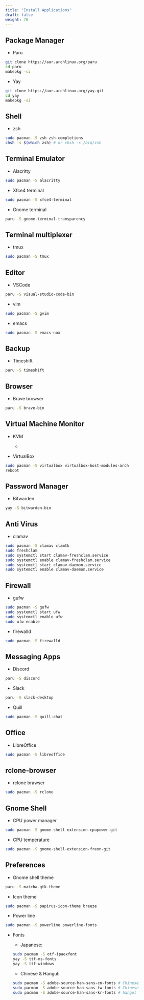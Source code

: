 ```yaml
---
title: "Install Applications"
draft: false
weight: 70
---
```

## Package Manager

- Paru

```sh
git clone https://aur.archlinux.org/paru
cd paru
makepkg -si
```

- Yay

```sh
git clone https://aur.archlinux.org/yay.git
cd yay
makepkg -si
```

## Shell

- zsh

```sh
sudo pacman -S zsh zsh-completions
chsh -s $(which zsh) # or chsh -s /bin/zsh
```

## Terminal Emulator

- Alacritty

```sh
sudo pacman -S alacritty
```

- Xfce4 terminal

```sh
sudo pacman -S xfce4-terminal
```

- Gnome terminal

```sh
paru -S gnome-terminal-transparency
```

## Terminal multiplexer

- tmux

```sh
sudo pacman -S tmux
```

## Editor

- VSCode

```sh
paru -S visual-studio-code-bin
```

- vim

```sh
sudo pacman -S gvim
```

- emacs

```sh
sudo pacman -S emacs-nox
```

## Backup

- Timeshift

```sh
paru -S timeshift
```

## Browser

- Brave browser

```sh
paru -S brave-bin
```

## Virtual Machine Monitor

- KVM
  - []()

- VirtualBox

```sh
sudo pacman -S virtualbox virtualbox-host-modules-arch
reboot
```

## Password Manager

- Bitwarden

```sh
yay -S bitwarden-bin
```

## Anti Virus

- clamav

```sh
sudo pacman -S clamav clamtk
sudo freshclam
sudo systemctl start clamav-freshclam.service
sudo systemctl enable clamav-freshclam.service
sudo systemctl start clamav-daemon.service
sudo systemctl enable clamav-daemon.service
```

## Firewall

- gufw

```sh
sudo pacman -S gufw
sudo systemctl start ufw
sudo systemctl enable ufw
sudo ufw enable
```

- firewalld

```sh
sudo pacman -S firewalld
```

## Messaging Apps

- Discord

```sh
paru -S discord
```

- Slack

```sh
paru -S slack-desktop
```

- Quill

```sh
sudo pacman -S quill-chat
```

## Office

- LibreOffice

```sh
sudo pacman -S libreoffice
```

## rclone-browser

- rclone brawser

```sh
sudo pacman -S rclone
```

## Gnome Shell

- CPU power manager

```sh
sudo pacman -S gnome-shell-extension-cpupower-git
```

- CPU temperature

```sh
sudo pacman -S gnome-shell-extension-freon-git
```

## Preferences

- Gnome shell theme

```sh
paru -S matcha-gtk-theme
```

- Icon theme

```sh
sudo pacman -S papirus-icon-theme breeze
```

- Power line

```sh
sudo pacman -S powerline powerline-fonts
```

- Fonts
  - Japanese:

  ```sh
  sudo pacman -S otf-ipaexfont
  yay -S ttf-ms-fonts
  yay -S ttf-windows
  ```

  - Chinese & Hangul:

  ```sh
  sudo pacman -S adobe-source-han-sans-cn-fonts # Chinese
  sudo pacman -S adobe-source-han-sans-tw-fonts # Chinese
  sudo pacman -S adobe-source-han-sans-kr-fonts # hangul
  ```
